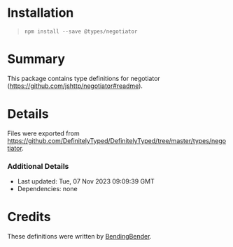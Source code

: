 # Installation
> `npm install --save @types/negotiator`

# Summary
This package contains type definitions for negotiator (https://github.com/jshttp/negotiator#readme).

# Details
Files were exported from https://github.com/DefinitelyTyped/DefinitelyTyped/tree/master/types/negotiator.

### Additional Details
 * Last updated: Tue, 07 Nov 2023 09:09:39 GMT
 * Dependencies: none

# Credits
These definitions were written by [BendingBender](https://github.com/BendingBender).
